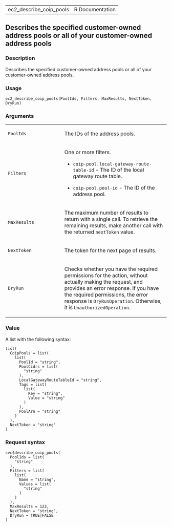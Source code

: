 <table style="width: 100%;">
<tbody>
<tr class="odd">
<td>ec2_describe_coip_pools</td>
<td style="text-align: right;">R Documentation</td>
</tr>
</tbody>
</table>

## Describes the specified customer-owned address pools or all of your customer-owned address pools

### Description

Describes the specified customer-owned address pools or all of your
customer-owned address pools.

### Usage

    ec2_describe_coip_pools(PoolIds, Filters, MaxResults, NextToken, DryRun)

### Arguments

<table>
<colgroup>
<col style="width: 35%" />
<col style="width: 65%" />
</colgroup>
<tbody>
<tr class="odd">
<td><code id="ec2_describe_coip_pools_:_PoolIds">PoolIds</code></td>
<td><p>The IDs of the address pools.</p></td>
</tr>
<tr class="even">
<td><code id="ec2_describe_coip_pools_:_Filters">Filters</code></td>
<td><p>One or more filters.</p>
<ul>
<li><p><code>coip-pool.local-gateway-route-table-id</code> - The ID of
the local gateway route table.</p></li>
<li><p><code>coip-pool.pool-id</code> - The ID of the address
pool.</p></li>
</ul></td>
</tr>
<tr class="odd">
<td><code
id="ec2_describe_coip_pools_:_MaxResults">MaxResults</code></td>
<td><p>The maximum number of results to return with a single call. To
retrieve the remaining results, make another call with the returned
<code>nextToken</code> value.</p></td>
</tr>
<tr class="even">
<td><code id="ec2_describe_coip_pools_:_NextToken">NextToken</code></td>
<td><p>The token for the next page of results.</p></td>
</tr>
<tr class="odd">
<td><code id="ec2_describe_coip_pools_:_DryRun">DryRun</code></td>
<td><p>Checks whether you have the required permissions for the action,
without actually making the request, and provides an error response. If
you have the required permissions, the error response is
<code>DryRunOperation</code>. Otherwise, it is
<code>UnauthorizedOperation</code>.</p></td>
</tr>
</tbody>
</table>

### Value

A list with the following syntax:

    list(
      CoipPools = list(
        list(
          PoolId = "string",
          PoolCidrs = list(
            "string"
          ),
          LocalGatewayRouteTableId = "string",
          Tags = list(
            list(
              Key = "string",
              Value = "string"
            )
          ),
          PoolArn = "string"
        )
      ),
      NextToken = "string"
    )

### Request syntax

    svc$describe_coip_pools(
      PoolIds = list(
        "string"
      ),
      Filters = list(
        list(
          Name = "string",
          Values = list(
            "string"
          )
        )
      ),
      MaxResults = 123,
      NextToken = "string",
      DryRun = TRUE|FALSE
    )
